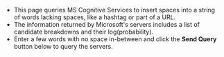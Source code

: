* This page queries MS Cognitive Services to insert spaces into a string of words lacking spaces, like a hashtag or part of a URL.
* The information returned by Microsoft's servers includes a list of candidate breakdowns and their log(probability).
* Enter a few words with no space in-between and click the **Send Query** button below to query the servers.
